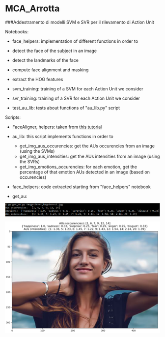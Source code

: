 # MCA_Arrotta
###Addestramento di modelli SVM e SVR per il rilevamento di Action Unit

Notebooks:

- face\_helpers: implementation of different functions in order to
 - detect the face of the subject in an image
  - detect the landmarks of the face
  - compute face alignment and masking
  - extract the HOG features
- svm\_training: training of a SVM for each Action Unit we consider

- svr\_training: training of a SVR for each Action Unit we consider
- test\_au\_lib: tests about functions of "au\_lib.py" script



Scripts:

- FaceAligner, helpers: taken from [this tutorial](https://www.pyimagesearch.com/2017/05/22/face-alignment-with-opencv-and-python/)
- au\_lib: this script implements functions in order to
  - get\_img\_aus\_occurencies:      get the AUs occurencies from an image (using the SVMs)
  - get\_img\_aus\_intensities:      get the AUs intensities from an image (using the SVRs)
  - get\_img\_emotions\_occurencies: for each emotion, get the percentage of that emotion AUs detected in an image (based on occurencies)
- face\_helpers: code extracted starting from "face\_helpers" notebook

- get\_au:

![Image1](images/get_au_img1.PNG)

![Image2](images/get_au_img2.PNG)


